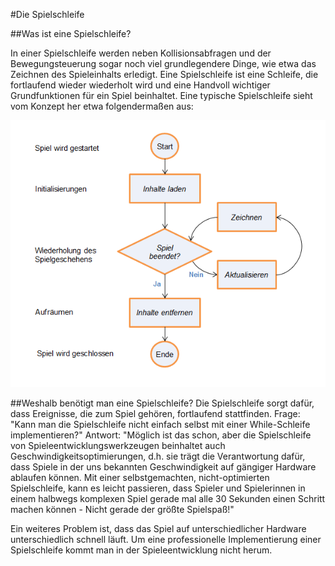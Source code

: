 #Die Spielschleife

##Was ist eine Spielschleife?

In einer Spielschleife werden neben Kollisionsabfragen und der Bewegungsteuerung sogar noch viel grundlegendere Dinge, wie etwa das Zeichnen des Spieleinhalts erledigt. Eine Spielschleife ist eine Schleife, die fortlaufend wieder wiederholt wird und eine Handvoll wichtiger Grundfunktionen für ein Spiel beinhaltet. Eine typische Spielschleife sieht vom Konzept her etwa folgendermaßen aus:

![Grafik einer Spielschleife](/img/GameLoop.png)

##Weshalb benötigt man eine Spielschleife?
Die Spielschleife sorgt dafür, dass Ereignisse, die zum Spiel gehören, fortlaufend stattfinden. 
Frage: "Kann man die Spielschleife nicht einfach selbst mit einer While-Schleife implementieren?" 
Antwort: "Möglich ist das schon, aber die Spielschleife von Spieleentwicklungswerkzeugen beinhaltet auch Geschwindigkeitsoptimierungen, d.h. sie trägt die Verantwortung dafür, dass Spiele in der uns bekannten Geschwindigkeit auf gängiger Hardware ablaufen können. Mit einer selbstgemachten, nicht-optimierten Spielschleife, kann es leicht passieren, dass Spieler und Spielerinnen in einem halbwegs komplexen Spiel gerade mal alle 30 Sekunden einen Schritt machen können - Nicht gerade der größte Spielspaß!"

Ein weiteres Problem ist, dass das Spiel auf unterschiedlicher Hardware unterschiedlich schnell läuft. Um eine professionelle Implementierung einer Spielschleife kommt man in der Spieleentwicklung nicht herum. 


